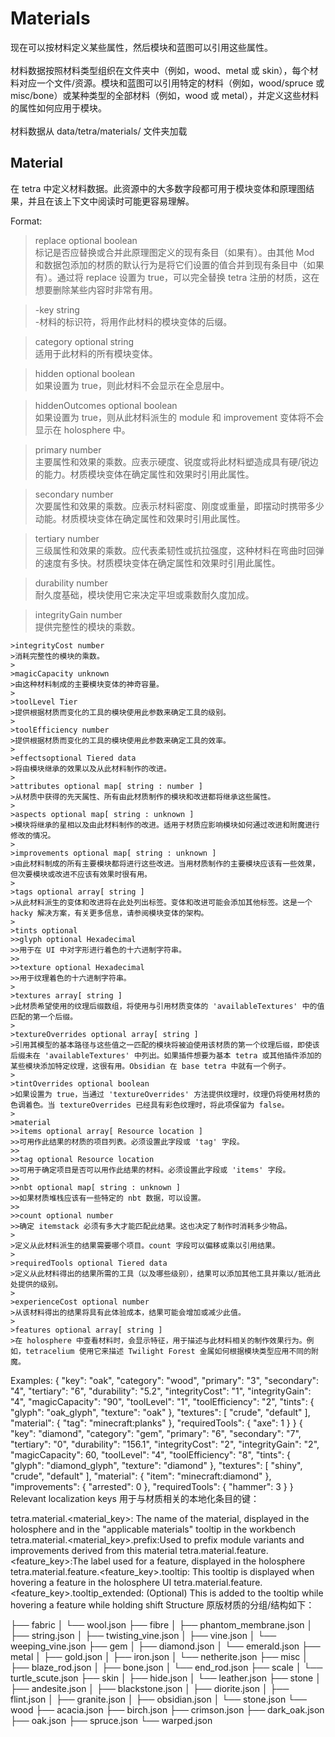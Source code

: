 
<h1>Materials</h1>
  <p>
    现在可以按材料定义某些属性，然后模块和蓝图可以引用这些属性。<br>
    <br>
    材料数据按照材料类型组织在文件夹中（例如，wood、metal 或 skin），每个材料对应一个文件/资源。模块和蓝图可以引用特定的材料（例如，wood/spruce 或 misc/bone）或某种类型的全部材料（例如，wood 或 metal），并定义这些材料的属性如何应用于模块。<br>
    <br>
    材料数据从 data/tetra/materials/ 文件夹加载
  </p>
<h2>Material</h2>
  <p>
  在 tetra 中定义材料数据。此资源中的大多数字段都可用于模块变体和原理图结果，并且在该上下文中阅读时可能更容易理解。

  Format:<br>
  
>replace optional boolean <br>
>标记是否应替换或合并此原理图定义的现有条目（如果有）。由其他 Mod 和数据包添加的材质的默认行为是将它们设置的值合并到现有条目中（如果有）。通过将 replace 设置为 true，可以完全替换 tetra 注册的材质，这在想要删除某些内容时非常有用。<br>

>-key string <br>
>-材料的标识符，将用作此材料的模块变体的后缀。 <br>

>category optional string <br>
>适用于此材料的所有模块变体。 <br>

>hidden optional boolean <br>
>如果设置为 true，则此材料不会显示在全息层中。 <br>

>hiddenOutcomes optional boolean <br>
>如果设置为 true，则从此材料派生的 module 和 improvement 变体将不会显示在 holosphere 中。 <br>

>primary number <br>
>主要属性和效果的乘数。应表示硬度、锐度或将此材料塑造成具有硬/锐边的能力。材质模块变体在确定属性和效果时引用此属性。 <br>

>secondary number <br>
>次要属性和效果的乘数。应表示材料密度、刚度或重量，即摆动时携带多少动能。材质模块变体在确定属性和效果时引用此属性。 <br>

>tertiary number <br>
>三级属性和效果的乘数。应代表柔韧性或抗拉强度，这种材料在弯曲时回弹的速度有多快。材质模块变体在确定属性和效果时引用此属性。 <br>

>durability number <br>
>耐久度基础，模块使用它来决定平坦或乘数耐久度加成。 <br>

>integrityGain number <br>
>提供完整性的模块的乘数。 <br>


    >integrityCost number
    >消耗完整性的模块的乘数。
    >
    >magicCapacity unknown
    >由这种材料制成的主要模块变体的神奇容量。
    >
    >toolLevel Tier
    >提供根据材质而变化的工具的模块使用此参数来确定工具的级别。
    >
    >toolEfficiency number
    >提供根据材质而变化的工具的模块使用此参数来确定工具的效率。
    >
    >effectsoptional Tiered data
    >将由模块继承的效果以及从此材料制作的改进。
    >
    >attributes optional map[ string : number ]
    >从材质中获得的先天属性、所有由此材质制作的模块和改进都将继承这些属性。
    >
    >aspects optional map[ string : unknown ]
    >模块将继承的星相以及由此材料制作的改进。适用于材质应影响模块如何通过改进和附魔进行修改的情况。
    >
    >improvements optional map[ string : unknown ]
    >由此材料制成的所有主要模块都将进行这些改进。当用材质制作的主要模块应该有一些效果，但次要模块或改进不应该有效果时很有用。
    >
    >tags optional array[ string ]
    >从此材料派生的变体和改进将在此处列出标签。变体和改进可能会添加其他标签。这是一个 hacky 解决方案，有关更多信息，请参阅模块变体的架构。
    >
    >tints optional
    >>glyph optional Hexadecimal
    >>用于在 UI 中对字形进行着色的十六进制字符串。
    >>
    >>texture optional Hexadecimal
    >>用于纹理着色的十六进制字符串。
    >
    >textures array[ string ]
    >此材质希望使用的纹理后缀数组，将使用与引用材质变体的 'availableTextures' 中的值匹配的第一个后缀。
    >
    >textureOverrides optional array[ string ]
    >引用其模型的基本路径与这些值之一匹配的模块将被迫使用该材质的第一个纹理后缀，即使该后缀未在 'availableTextures' 中列出。如果插件想要为基本 tetra 或其他插件添加的某些模块添加特定纹理，这很有用。Obsidian 在 base tetra 中就有一个例子。
    >
    >tintOverrides optional boolean
    >如果设置为 true，当通过 'textureOverrides' 方法提供纹理时，纹理仍将使用材质的色调着色。当 textureOverrides 已经具有彩色纹理时，将此项保留为 false。
    >
    >material 
    >>items optional array[ Resource location ]
    >>可用作此结果的材质的项目列表。必须设置此字段或 'tag' 字段。
    >>
    >>tag optional Resource location
    >>可用于确定项目是否可以用作此结果的材料。必须设置此字段或 'items' 字段。
    >>
    >>nbt optional map[ string : unknown ]
    >>如果材质堆栈应该有一些特定的 nbt 数据，可以设置。
    >>
    >>count optional number
    >>确定 itemstack 必须有多大才能匹配此结果。这也决定了制作时消耗多少物品。
    >
    >定义从此材料派生的结果需要哪个项目。count 字段可以偏移或乘以引用结果。
    >
    >requiredTools optional Tiered data
    >定义从此材料得出的结果所需的工具（以及哪些级别），结果可以添加其他工具并乘以/抵消此处提供的级别。
    >
    >experienceCost optional number
    >从该材料得出的结果将具有此体验成本，结果可能会增加或减少此值。
    >
    >features optional array[ string ]
    >在 holosphere 中查看材料时，会显示特征，用于描述与此材料相关的制作效果行为。例如，tetracelium 使用它来描述 Twilight Forest 金属如何根据模块类型应用不同的附魔。
</p>
Examples:
{
  "key": "oak",
  "category": "wood",
  "primary": "3",
  "secondary": "4",
  "tertiary": "6",
  "durability": "5.2",
  "integrityCost": "1",
  "integrityGain": "4",
  "magicCapacity": "90",
  "toolLevel": "1",
  "toolEfficiency": "2",
  "tints": {
    "glyph": "oak_glyph",
    "texture": "oak"
  },
  "textures": [
    "crude",
    "default"
  ],
  "material": {
    "tag": "minecraft:planks"
  },
  "requiredTools": {
    "axe": 1
  }
}
{
  "key": "diamond",
  "category": "gem",
  "primary": "6",
  "secondary": "7",
  "tertiary": "0",
  "durability": "156.1",
  "integrityCost": "2",
  "integrityGain": "2",
  "magicCapacity": 60,
  "toolLevel": "4",
  "toolEfficiency": "8",
  "tints": {
    "glyph": "diamond_glyph",
    "texture": "diamond"
  },
  "textures": [
    "shiny",
    "crude",
    "default"
  ],
  "material": {
    "item": "minecraft:diamond"
  },
  "improvements": {
    "arrested": 0
  },
  "requiredTools": {
    "hammer": 3
  }
}
Relevant localization keys
用于与材质相关的本地化条目的键：

tetra.material.<material_key>: The name of the material, displayed in the holosphere and in the "applicable materials" tooltip in the workbench
tetra.material.<material_key>.prefix:Used to prefix module variants and improvements derived from this material
tetra.material.feature.<feature_key>:The label used for a feature, displayed in the holosphere
tetra.material.feature.<feature_key>.tooltip: This tooltip is displayed when hovering a feature in the holosphere UI
tetra.material.feature.<feature_key>.tooltip_extended: (Optional) This is added to the tooltip while hovering a feature while holding shift
Structure
原版材质的分组/结构如下：

├── fabric
│   └── wool.json
├── fibre
│   ├── phantom_membrane.json
│   ├── string.json
│   ├── twisting_vine.json
│   ├── vine.json
│   └── weeping_vine.json
├── gem
│   ├── diamond.json
│   └── emerald.json
├── metal
│   ├── gold.json
│   ├── iron.json
│   └── netherite.json
├── misc
│   ├── blaze_rod.json
│   ├── bone.json
│   └── end_rod.json
├── scale
│   └── turtle_scute.json
├── skin
│   ├── hide.json
│   └── leather.json
├── stone
│   ├── andesite.json
│   ├── blackstone.json
│   ├── diorite.json
│   ├── flint.json
│   ├── granite.json
│   ├── obsidian.json
│   └── stone.json
└── wood
    ├── acacia.json
    ├── birch.json
    ├── crimson.json
    ├── dark_oak.json
    ├── oak.json
    ├── spruce.json
    └── warped.json
















